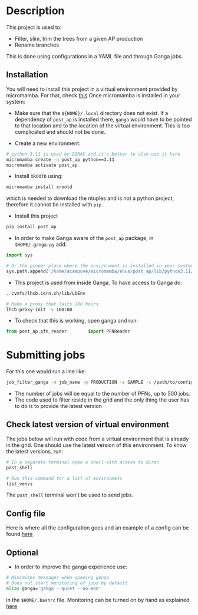 # Description

This project is used to:

- Filter, slim, trim the trees from a given AP production
- Rename branches

This is done using configurations in a YAML file and through Ganga jobs.

## Installation

You will need to install this project in a virtual environment provided by micromamba. 
For that, check [this](https://mamba.readthedocs.io/en/latest/installation/micromamba-installation.html)
Once micromamba is installed in your system:

- Make sure that the `${HOME}/.local` directory does not exist. If a dependency
of `post_ap` is installed there, `ganga` would have to be pointed to that location and to
the location of the virtual environment. This is too complicated and should not be done.

- Create a new environment:

```bash
# python 3.11 is used by DIRAC and it's better to also use it here 
micromamba create -n post_ap python==3.11
micromamba activate post_ap
```

- Install `XROOTD` using:

```bash
micromamba install xrootd
```

which is needed to download the ntuples and is not a python project, therefore
it cannot be installed with `pip`.

- Install this project

```bash
pip install post_ap
```

- In order to make Ganga aware of the `post_ap` package, in `$HOME/.ganga.py` add:

```python
import sys

# Or the proper place where the environment is installed in your system
sys.path.append('/home/acampove/micromamba/envs/post_ap/lib/python3.11/site-packages')
```

- This project is used from inside Ganga. To have access to Ganga do:

```bash
. cvmfs/lhcb.cern.ch/lib/LbEnv

# Make a proxy that lasts 100 hours
lhcb-proxy-init -v 100:00
```

- To check that this is working, open ganga and run:

```python
from post_ap.pfn_reader        import PFNReader
```

# Submitting jobs

For this one would run a line like:

```bash
job_filter_ganga -n job_name -p PRODUCTION -s SAMPLE -c /path/to/config/file.yaml -b BACKEND -v VERSION_OF_ENV 
```
- The number of jobs will be equal to the number of PFNs, up to 500 jobs.
- The code used to filter reside in the grid and the only thing the user has to do is to provide the latest version

## Check latest version of virtual environment

The jobs below will run with code from a virtual environment that is already in the grid. One should use the
latest version of this environment. To know the latest versions, run:

```bash
# In a separate terminal open a shell with access to dirac
post_shell

# Run this command for a list of environmets
list_venvs
```

The `post_shell` terminal won't be used to send jobs.

## Config file

Here is where all the configuration goes and an example of a config can be found [here](https://github.com/acampove/config_files/blob/main/post_ap/v3.yaml)

## Optional

- In order to improve the ganga experience use: 

```bash
# Minimizes messages when opening ganga
# Does not start monitoring of jobs by default
alias ganga='ganga --quiet --no-mon'
```

in the `$HOME/.bashrc` file. Monitoring can be turned on by hand as explained [here](https://twiki.cern.ch/twiki/bin/viewauth/LHCb/FAQ/GangaLHCbFAQ#How_can_I_run_the_monitoring_loo)
